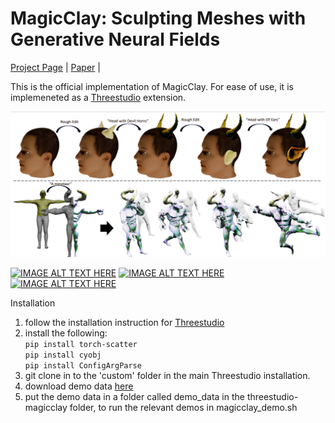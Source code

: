 # MagicClay: Sculpting Meshes with Generative Neural Fields


[Project Page](https://amirbarda.github.io/MagicClay.github.io/) | [Paper](https://arxiv.org/pdf/2403.02460.pdf) |

This is the official implementation of MagicClay. For ease of use, it is implemeneted as a [Threestudio](https://github.com/threestudio-project/threestudio) extension.

![alt text](https://github.com/amir90/MagicClay/blob/main/assets/teaser.png?raw=true)

[![IMAGE ALT TEXT HERE](https://img.youtube.com/vi/O4WQlJ_m_XE/0.jpg)](https://www.youtube.com/watch?v=O4WQlJ_m_XE)
[![IMAGE ALT TEXT HERE](https://img.youtube.com/vi/_qA_5K4QNtg/0.jpg)](https://www.youtube.com/watch?v=_qA_5K4QNtg)
[![IMAGE ALT TEXT HERE](https://img.youtube.com/vi/e6vkxpVnsdI/0.jpg)](https://www.youtube.com/watch?v=e6vkxpVnsdI)


Installation

1. follow the installation instruction for [Threestudio](https://github.com/threestudio-project/threestudio)
3. install the following: <br/>
```pip install torch-scatter```<br/>
```pip install cyobj```<br/>
```pip install ConfigArgParse```<br/>
3. git clone in to the 'custom' folder in the main Threestudio installation.
4. download demo data [here](https://drive.google.com/drive/folders/1FT6CuIwp2qA9JKN2SA6mqg7jabMrbDaf?usp=sharing)
5. put the demo data in a folder called demo_data in the threestudio-magicclay folder, to run the relevant demos in magicclay_demo.sh

